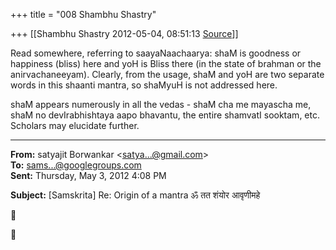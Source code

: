+++
title = "008 Shambhu Shastry"

+++
[[Shambhu Shastry	2012-05-04, 08:51:13 [Source](https://groups.google.com/g/samskrita/c/V0U3zbxUwO8)]]



Read somewhere, referring to saayaNaachaarya: shaM is goodness or happiness (bliss) here and yoH is Bliss there (in the state of brahman or the anirvachaneeyam). Clearly, from the usage, shaM and yoH are two separate words in this shaanti mantra, so shaMyuH is not addressed here.  
  
shaM appears numerously in all the vedas - shaM cha me mayascha me, shaM no devIrabhishtaya aapo bhavantu, the entire shamvatI sooktam, etc. Scholars may elucidate further.  

------------------------------------------------------------------------

**From:** satyajit Borwankar \<[satya...@gmail.com]()\>  
**To:** [sams...@googlegroups.com]()  
**Sent:** Thursday, May 3, 2012 4:08 PM  

**Subject:** \[Samskrita\] Re: Origin of a mantra ॐ तत शंयोर आवृणीमहे  

  





